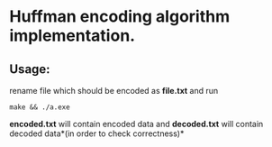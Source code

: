 # Huffman encoding algorithm implementation.

## Usage:

rename file which should be encoded as **file.txt** and run
~~~~~~
make && ./a.exe
~~~~~~
**encoded.txt** will contain encoded data and **decoded.txt** will
contain decoded data*(in order to check correctness)*
